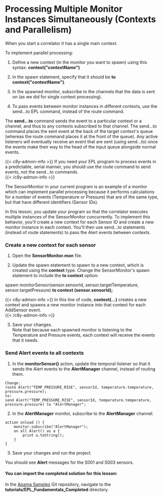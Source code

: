 # Processing Multiple Monitor Instances Simultaneously (Contexts and Parallelism)

When you start a correlator it has a single main context.  
  
To implement parallel processing:  
  
1. Define a new context (in the monitor you want to spawn) using this syntax: **context("contextName")**  
  
2. In the spawn statement, specify that it should be **to context("contextName")**.  
  
3. In the spawned monitor, subscribe to the channels that the data is sent on (as we did for single context processing).  
  
4. To pass events between monitor instances in different contexts, use the send...to EPL command, instead of the route command.  
  
The **send...to** command sends the event to a particular context or a channel, and thus to any contexts subscribed to that channel. The send...to command places the sent event at the back of the target context's queue (whereas the route command places it at the front of the queue). Any active listeners will eventually receive an event that are sent (using send...to) once the events make their way to the head of the input queue alongside normal events.  
  
{{< c8y-admon-info >}}
If you need your EPL program to process events in a predictable, serial manner, you should use the route command to send events, not the send...to commands.  
{{< /c8y-admon-info >}}
  
The SensorMonitor in your current program is an example of a monitor which can implement parallel processing because it performs calculations for a number of events (Temperature or Pressure) that are of the same type, but that have different identifiers (Sensor IDs).  
  
In this lesson, you update your program so that the correlator executes multiple instances of the SensorMonitor concurrently. To implement this behavior, you'll create a new context for each Sensor ID and create a new monitor instance in each context. You'll then use send...to statements (instead of route statements) to pass the Alert events between contexts. 

### Create a new context for each sensor

1. Open the **SensorMonitor.mon** file.  
  
2. Update the spawn statement to spawn to a new context, which is created using the **context** type. Change the SensorMonitor's spawn statement to include the **to context** option:  
  
spawn monitorSensor(sensor.sensorId, sensor.targetTemperature, sensor.targetPressure) **to context (sensor.sensorId);**  
  
{{< c8y-admon-info >}} 
In this line of code, **context(...)** creates a new context and spawns a new monitor instance into that context for each AddSensor event.  
{{< /c8y-admon-info >}}
  
3. Save your changes.  
Note that because each spawned monitor is listening to the Temperature and Pressure events, each context will receive the events that it needs.

### Send Alert events to all contexts

1. In the **monitorSensor()** action, update the temporal listener so that it sends the Alert events to the **AlertManager** channel, instead of routing them.

```
Change:    
route Alert("TEMP_PRESSURE_RISE", sensorId, temperature.temperature, pressure.pressure);  
to:  
send Alert("TEMP_PRESSURE_RISE", sensorId, temperature.temperature, pressure.pressure) to "AlertManager";  
```

2. In the **AlertManager** monitor, subscribe to the **AlertManager** channel.  

```
action onload () {  
    monitor.subscribe("AlertManager");  
    on all Alert() as a {  
        print a.toString();  
    }
}
```
3. Save your changes and run the project. 

You should see **Alert** messages for the S001 and S003 sensors.  
  
#### You can import the completed solution for this lesson:  

In the [Apama Samples](https://github.com/Cumulocity-IoT/apama-samples) Git repository, navigate to the **tutorials/EPL_Fundamentals_Completed** directory.